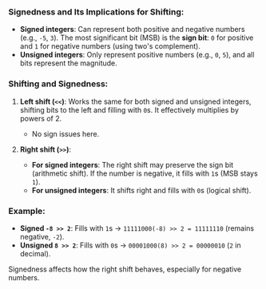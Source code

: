 ### Signedness and Its Implications for Shifting:

- **Signed integers**: Can represent both positive and negative numbers (e.g., `-5`, `3`). The most significant bit (MSB) is the **sign bit**: `0` for positive and `1` for negative numbers (using two's complement).
- **Unsigned integers**: Only represent positive numbers (e.g., `0`, `5`), and all bits represent the magnitude.

### Shifting and Signedness:
1. **Left shift (`<<`)**: Works the same for both signed and unsigned integers, shifting bits to the left and filling with `0`s. It effectively multiplies by powers of 2.
   
   - No sign issues here.

2. **Right shift (`>>`)**:
   - **For signed integers**: The right shift may preserve the sign bit (arithmetic shift). If the number is negative, it fills with `1`s (MSB stays `1`).
   - **For unsigned integers**: It shifts right and fills with `0`s (logical shift).

### Example:

- **Signed `-8 >> 2`**: Fills with `1`s → `11111000(-8) >> 2 = 11111110` (remains negative, `-2`).
- **Unsigned `8 >> 2`**: Fills with `0`s → `00001000(8) >> 2 = 00000010` (`2` in decimal).

Signedness affects how the right shift behaves, especially for negative numbers.
